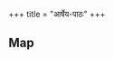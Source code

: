 +++
title = "आर्षेय-पाठः"
+++



## Map
<div class="spreadsheet" src="../ArSheya-sArasvata-map.csv" fullHeightWithRowsPerScreen=8 separator=","></div>

